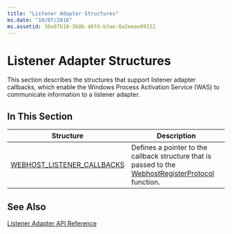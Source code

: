 ```yaml
---
title: "Listener Adapter Structures"
ms.date: "10/07/2016"
ms.assetid: 38a87b10-3b8b-46fd-b3ae-8a2eeae99152
---
```

# Listener Adapter Structures
This section describes the structures that support listener adapter callbacks, which enable the Windows Process Activation Service (WAS) to communicate information to a listener adapter.  
  
## In This Section  
  
|Structure|Description|  
|---------------|-----------------|  
|[WEBHOST_LISTENER_CALLBACKS](../../web-development-reference\native-code-api-reference/webhost-listener-callbacks-structure.md)|Defines a pointer to the callback structure that is passed to the [WebhostRegisterProtocol](../../web-development-reference\native-code-api-reference/webhostregisterprotocol-function.md) function.|  
  
## See Also  
 [Listener Adapter API Reference](../../web-development-reference\native-code-api-reference/listener-adapter-api-reference.md)